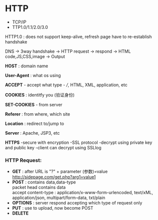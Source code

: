 # HTTP
- TCP/IP
- TTP1.0/1.1/2.0/3.0

HTTP1.0 : does not support keep-alive, refresh page have to re-establish handshake

DNS -> 3way handshake -> HTTP request -> respond -> HTML code,JS,CSS,image -> Output

**HOST** : domain name

**User-Agent** : what os using
 
**ACCEPT** - accept what type - */*, HTML, XML, application, etc

**COOKIES** : identitfy you (验证身份)

**SET-COOKIES** - from server

**Referer** : from where, which site

**Location** : redirect to/jump to

**Server** : Apache, JSP3, etc

**HTTPS**
-secure with encryption
-SSL protocol
-decrypt using private key and public key
-client can decrypt using SSLlog

### HTTP Request:
- **GET** : after URL is "?" + parameter (参数)=value  
	http://sidepage.com/get.php?arg1=value1
- **POST** : contains data,data-type </br>
	packet head contains data </br>
	accept content-type : application/x-www-form-urlencoded, text/xML, application/json, multipart/form-data, txt/plain
- **OPTIONS** : server respond accepting which type of request only
- **PUT** : use to upload, now become POST
- **DELETE**





